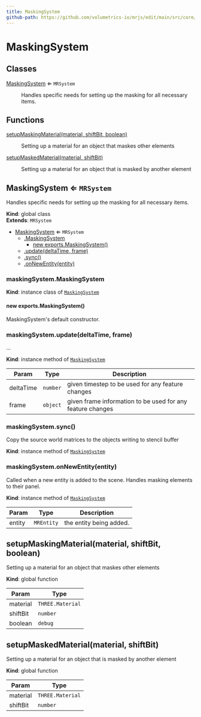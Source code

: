 ```yaml
---
title: MaskingSystem
github-path: https://github.com/volumetrics-io/mrjs/edit/main/src/core/componentSystems/MaskingSystem.js
---
```

# MaskingSystem

## Classes

<dl>
<dt><a href="#MaskingSystem">MaskingSystem</a> ⇐ <code>MRSystem</code></dt>
<dd><p>Handles specific needs for setting up the masking for all necessary items.</p>
</dd>
</dl>

## Functions

<dl>
<dt><a href="#setupMaskingMaterial">setupMaskingMaterial(material, shiftBit, boolean)</a></dt>
<dd><p>Setting up a material for an object that maskes other elements</p>
</dd>
<dt><a href="#setupMaskedMaterial">setupMaskedMaterial(material, shiftBit)</a></dt>
<dd><p>Setting up a material for an object that is masked by another element</p>
</dd>
</dl>

<a name="MaskingSystem"></a>

## MaskingSystem ⇐ <code>MRSystem</code>
Handles specific needs for setting up the masking for all necessary items.

**Kind**: global class  
**Extends**: <code>MRSystem</code>  

* [MaskingSystem](#MaskingSystem) ⇐ <code>MRSystem</code>
    * [.MaskingSystem](#MaskingSystem+MaskingSystem)
        * [new exports.MaskingSystem()](#new_MaskingSystem+MaskingSystem_new)
    * [.update(deltaTime, frame)](#MaskingSystem+update)
    * [.sync()](#MaskingSystem+sync)
    * [.onNewEntity(entity)](#MaskingSystem+onNewEntity)

<a name="MaskingSystem+MaskingSystem"></a>

### maskingSystem.MaskingSystem
**Kind**: instance class of [<code>MaskingSystem</code>](#MaskingSystem)  
<a name="new_MaskingSystem+MaskingSystem_new"></a>

#### new exports.MaskingSystem()
MaskingSystem's default constructor.

<a name="MaskingSystem+update"></a>

### maskingSystem.update(deltaTime, frame)
...

**Kind**: instance method of [<code>MaskingSystem</code>](#MaskingSystem)  

| Param | Type | Description |
| --- | --- | --- |
| deltaTime | <code>number</code> | given timestep to be used for any feature changes |
| frame | <code>object</code> | given frame information to be used for any feature changes |

<a name="MaskingSystem+sync"></a>

### maskingSystem.sync()
Copy the source world matrices to the objects writing to stencil buffer

**Kind**: instance method of [<code>MaskingSystem</code>](#MaskingSystem)  
<a name="MaskingSystem+onNewEntity"></a>

### maskingSystem.onNewEntity(entity)
Called when a new entity is added to the scene. Handles masking elements to their panel.

**Kind**: instance method of [<code>MaskingSystem</code>](#MaskingSystem)  

| Param | Type | Description |
| --- | --- | --- |
| entity | <code>MREntity</code> | the entity being added. |

<a name="setupMaskingMaterial"></a>

## setupMaskingMaterial(material, shiftBit, boolean)
Setting up a material for an object that maskes other elements

**Kind**: global function  

| Param | Type |
| --- | --- |
| material | <code>THREE.Material</code> | 
| shiftBit | <code>number</code> | 
| boolean | <code>debug</code> | 

<a name="setupMaskedMaterial"></a>

## setupMaskedMaterial(material, shiftBit)
Setting up a material for an object that is masked by another element

**Kind**: global function  

| Param | Type |
| --- | --- |
| material | <code>THREE.Material</code> | 
| shiftBit | <code>number</code> | 


